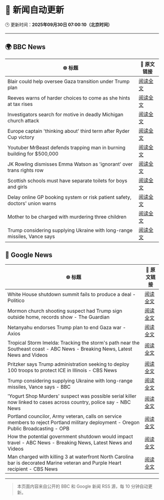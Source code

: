 # 🧠 新闻自动更新

🕒 更新时间：**2025年09月30日 07:00:10（北京时间）**

---

## 🌍 BBC News

| 🌐 标题 | 🔗 原文链接 |
|--------|-------------|
| Blair could help oversee Gaza transition under Trump plan | [阅读全文](https://www.bbc.com/news/articles/cq5j989107lo?at_medium=RSS&at_campaign=rss) |
| Reeves warns of harder choices to come as she hints at tax rises | [阅读全文](https://www.bbc.com/news/articles/cy041perldwo?at_medium=RSS&at_campaign=rss) |
| Investigators search for motive in deadly Michigan church attack | [阅读全文](https://www.bbc.com/news/articles/ceq2vd15glwo?at_medium=RSS&at_campaign=rss) |
| Europe captain 'thinking about' third term after Ryder Cup victory | [阅读全文](https://www.bbc.com/sport/golf/articles/cx2x4v79yv1o?at_medium=RSS&at_campaign=rss) |
| Youtuber MrBeast defends trapping man in burning building for $500,000 | [阅读全文](https://www.bbc.com/news/articles/cder5l8pw8lo?at_medium=RSS&at_campaign=rss) |
| JK Rowling dismisses Emma Watson as 'ignorant' over trans rights row | [阅读全文](https://www.bbc.com/news/articles/cr7012ryvyyo?at_medium=RSS&at_campaign=rss) |
| Scottish schools must have separate toilets for boys and girls | [阅读全文](https://www.bbc.com/news/articles/cly6rgeke58o?at_medium=RSS&at_campaign=rss) |
| Delay online GP booking system or risk patient safety, doctors' union warns | [阅读全文](https://www.bbc.com/news/articles/cqje8dljz7eo?at_medium=RSS&at_campaign=rss) |
| Mother to be charged with murdering three children | [阅读全文](https://www.bbc.com/news/articles/c1mxkr37r8do?at_medium=RSS&at_campaign=rss) |
| Trump considering supplying Ukraine with long-range missiles, Vance says | [阅读全文](https://www.bbc.com/news/articles/cly6r1mg34yo?at_medium=RSS&at_campaign=rss) |

## 📰 Google News

| 🌐 标题 | 🔗 原文链接 |
|--------|-------------|
| White House shutdown summit fails to produce a deal - Politico | [阅读全文](https://news.google.com/rss/articles/CBMiowFBVV95cUxPbXk5Q2d0LUxTanhRQjRILUlrTmYwV3RsdnJ6bVhFUTBMRmh3bWNpb1JEamhGREtoN2JaMDBET3pFNkNNQ2NBNHJLLUtEUHJrcERiOGd2ZGgzQU9yZlZiZjR0TEtXandRZzJIbWhMU1JmaElybzlka3hqWTljNHo0dk4zSEVINGNQTFZPMDYtTExFbnV4ZDVTaGNSeVVsUDJlYWtJ?oc=5) |
| Mormon church shooting suspect had Trump sign outside home, records show - The Guardian | [阅读全文](https://news.google.com/rss/articles/CBMiiAFBVV95cUxQVko3UWdrSkJGZjlGYXdiQ0Z0aEc5dGRielNCYUh1ajg5RjFkWG5VUTRWMmh3SGQyY1VpYjlUeVc0aUduUW9wYVMtMUZiVkxOMjE3Zm52R3JVV1FZc0tlUEhEM0FrN0VkUXF5REo3YWwtSHYzd0NINnRKODhRSklGd3Q0ai0tNUpP?oc=5) |
| Netanyahu endorses Trump plan to end Gaza war - Axios | [阅读全文](https://news.google.com/rss/articles/CBMifEFVX3lxTE9aSVhtd2RYb01zVU9QY256RGtvTmZ0blNiYVg0XzJPTEhCVEF0WkZxWnNPa0E2ZUhjR3FPQmdrX3UwbVNIeDEzNVhvbi1jeFV6MzhQVnJrMkxuRUZXWURDRk5XNk5MX0tCSExTRnB0YW4zSWxWRHhXTzRQQWk?oc=5) |
| Tropical Storm Imelda: Tracking the storm's path near the Southeast coast - ABC News - Breaking News, Latest News and Videos | [阅读全文](https://news.google.com/rss/articles/CBMimAFBVV95cUxPVnk1b1pjM2wxRERBTXNXcEU1cDNHSm95R2I3TFY5RnpSVFdhajEyS2N6YzFmSm1qVm1HVm1sR2FsQkk2QXdrMVlvU1Fjb2xYSmFKalg5M2p5X0l3bWdieXExODJjZXVaVUFwUzNlbXlFa3dpS3R0TUctTnpRa2dnV1oxZUZVVzJfdGxJM0VrV2ZXUW9ob3lHTdIBngFBVV95cUxPQVJWdEliOE5udmZVRG83ZW52RjlzRWxfdmNXVU5YWG01dlMwT0xmcU5rdzMzR0Fpb2M5NnNKaEdORjhQNE9TVDN4LTBKUkx2TUoyNXRWUmJYVFM4Z09rNzNEYjBZQ3d6bFc3bVlkYWZ6VXNNcE5VSTZHaHptWnJsMXVCTkFuN3BBMzVXbVJRYXlpNTVOWlBjMkpCb3ZhZw?oc=5) |
| Pritzker says Trump administration seeking to deploy 100 troops to protect ICE in Illinois - CBS News | [阅读全文](https://news.google.com/rss/articles/CBMilwFBVV95cUxOWU9DSGNvWXNseEZGNjJEYThfcFl4NE1mbGxOUmVYZk1scXdCdVRtVlB0eTdMbTRuY2xhelFla1BBaGlMV2lTNTNFUW5KX0djbjM4WFZjS0M1cDZ0akp0UUl1V0ctUDlhS19iYlYyS3BQTlV2TFBGR015d0gwSTduX3dYbGg0QXhKZzVoaGhLalJFMTZBcVNJ?oc=5) |
| Trump considering supplying Ukraine with long-range missiles, Vance says - BBC | [阅读全文](https://news.google.com/rss/articles/CBMiWkFVX3lxTE1kNW5iRFFLYjJuT2pkaWIycWh5WHlQQ3JiVUJEN3NzSS0tZGhBNXZzQWpUaUNkQW5ZRzZQWGw3RTlpWEpjenZVejg0ZWhkLWZIQXRlOVJjelpEd9IBX0FVX3lxTE43WUZUMUxtWmsxVXloVXd5MVg2N0FIQzFmMnVDVXlOTnA4R3owQkhicTc3RFk3WU9aVG1ybzNjUC0wUUtIbmZzWnpuS09GT2RPSUJTaC1rSmNRYVFzN3lr?oc=5) |
| 'Yogurt Shop Murders' suspect was possible serial killer now linked to cases across country, police say - NBC News | [阅读全文](https://news.google.com/rss/articles/CBMiugFBVV95cUxOdE1adWxIYWdqNXhYZEFGNEtSVHVNb1NpVjlSaXZvcFVVY2xTUlpWWjJYWk10emUzX2JQUzQtQmJKWTIzWlJ4bE1UaTQtQ3Q0cTJJZ0hkZU1IWTF0Wng3NHc3Sl9NSUFHc2p1WmRHWXYtUm5uVk9nWU9DVXRCVS1oOGFLbk5sWXJRQVhpLXdTN01zNDJHZWxIQzVqRUVRbXNHdk9BSXhQUVE0TUx2aXU2dkdfcnBTcTh5YXfSAVZBVV95cUxQR0ZfYnFjN0d2aWJYb3JkeF82aVRyemtCd1pRRUtFWERVQkM2MjZXbE9BRjdiX0ZfcHdwUWJncmU2cHZqc21WcVlqS0YzeG9LUC1RYmJSZw?oc=5) |
| Portland councilor, Army veteran, calls on service members to reject Portland military deployment - Oregon Public Broadcasting - OPB | [阅读全文](https://news.google.com/rss/articles/CBMivwFBVV95cUxQb1NVeUVYNVJtWEctd1JXaV9EVXJoUzJqVm9hdHAwTHUtVmJPX3ZJWTg4LXY2SVQ4Yk00WTFPLXY0TDg1VVVfVnJSeDNLQnRleGhFWTRvZ1BqOWc5UHRXVW1ZdUVrQ3VCY1djTzdjckxRM2hoc2t3NUFIQzc5ZVZnQWJSLWNUSE9mamh3NTNtWTRZOEYtYVBYZlhQWVUwd3IzTUpKdmthZVNJRy1TTkotMmUtb19Ud3BXSm5wejdSQQ?oc=5) |
| How the potential government shutdown would impact travel - ABC News - Breaking News, Latest News and Videos | [阅读全文](https://news.google.com/rss/articles/CBMikgFBVV95cUxPdmp4Vm9nRjVQSXFVWWZWUVEwV0pSWmZyaXZmWjNDTkNMQ0tFcXppaW5MREpxUG5oWllJRHhac0VHSVpZQTZTLUhiZTV1WVVxUmsxVmNVWFhvX1BEeDFiN1VEQXRMV1ZXbl9RNzM2aFJkNnRpb3V5QXE5bjY5b1pLYXNuTktCeE9XVHBoMUtiMmNKd9IBlwFBVV95cUxNUWJVWXc3TVQ1WVJvMmZOcFQ5US03V1Uza3hyck9WLTdXMHZSa1kwVU8zY2VBYWlRZkFuZ0l0MERNMGQyaldSN0stTU8wc2pONkNWZTZMOTJIeWxsbi1IRVFNeEQ5c1lONGNvYXVOYlFsbWFkQTU1R2h5Zi1wcEFVMG1ZNWVGeGVQbjdObjZtODlLVWNjT1Yw?oc=5) |
| Man charged with killing 3 at waterfront North Carolina bar is decorated Marine veteran and Purple Heart recipient - CBS News | [阅读全文](https://news.google.com/rss/articles/CBMilgFBVV95cUxNUmtScFZUMUQtYzhCM3h2QTJTZThDUXZjcEotYTJaSUh1eUlCa0cxRG00LXZ0dnZEQ3pFRG1NdW9kTFE3RnFoM0FpRlh4TDBCcEwxUlV6RnZqSUl4d09wem85R3gtNk9nX01uQUJVeXRMTmJwWDVudHA2czlQNi1mRG5XajBNd3dJS2Z5M1lvLUJyWlFvNmfSAZsBQVVfeXFMTWJBSWdhNGZoX1NlMFBGTHIxZmNWbHlJc2psQ1dnbU9FNUNjbVRKS2FHdzZRM181STAwZXZ1OTdHdlZIcFhicHluQXB2Q0o1bGJXcno4dFpjTWw0cWxCYzlwa1o4Q09OTDdNLUFyRmQ2aEtrYkRwRW8tc2N1cjBuT0hYMUp4RVRRU2tCbWF0UGpiNDg5VUI3RWpma0k?oc=5) |

---
> 本页面内容来自公开的 BBC 和 Google 新闻 RSS 源，每 10 分钟自动更新。
